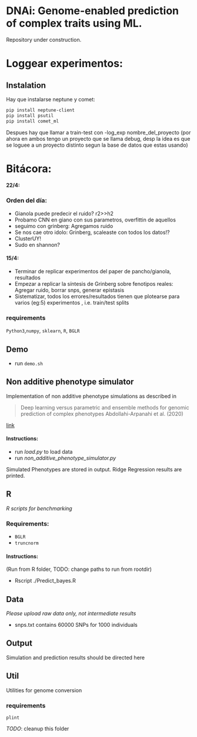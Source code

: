 # DNAi: Genome-enabled prediction of complex traits using ML.


Repository under construction.
# Loggear experimentos:

## Instalation
Hay que instalarse neptune y comet:
```bash
pip install neptune-client
pip install psutil
pip install comet_ml

```
Despues hay que llamar a train-test con -log_exp nombre_del_proyecto
(por ahora en ambos tengo un proyecto que se llama debug,
 desp la idea es que se loguee a un proyecto distinto segun la base de datos que estas usando)

# Bitácora: 
#### 22/4:
### Orden del día:

* Gianola puede predecir el ruido? r2>>h2
* Probamo CNN en giano con sus parametros, overfittin de aquellos
* seguimo con grinberg: Agregamos ruido
* Se nos cae otro idolo: Grinberg, scaleaste con todos los datos!?
* ClusterUY!
* Sudo en shannon?


#### 15/4:
* Terminar de replicar experimentos del paper de pancho/gianola, resultados
* Empezar a replicar la síntesis de Grinberg sobre fenotipos reales: Agregar ruido, borrar snps, generar epistasis
* Sistematizar, todos los errores/resultados tienen que plotearse para varios (eg:5) experimentos , i.e. train/test splits

### requirements
`Python3`,`numpy`, `sklearn`, `R`, `BGLR`

## Demo
* run `demo.sh`

## Non additive phenotype simulator

Implementation of non additive phenotype simulations
as described in
> Deep learning versus parametric and ensemble methods for genomic prediction of complex phenotypes
Abdollahi-Arpanahi et al. (2020)

[link](https://gsejournal.biomedcentral.com/articles/10.1186/s12711-020-00531-z)

#### Instructions:

* run *load.py* to load data
* run *non_additive_phenotype_simulator.py*

Simulated Phenotypes are stored in output. 
Ridge Regression results are  printed.

## R
*R scripts for benchmarking*

### Requirements:
* `BGLR`
* `truncnorm`

#### Instructions:
(Run from R folder, TODO: change paths to run from rootdir) 
* Rscript ./Predict_bayes.R 

## Data
*Please upload raw data only, not intermediate results*

* snps.txt contains 60000 SNPs for 1000 individuals


## Output

Simulation and prediction results should be directed here


## Util
 
Utilities for genome conversion

### requirements
`plint`

*TODO*: cleanup this folder


